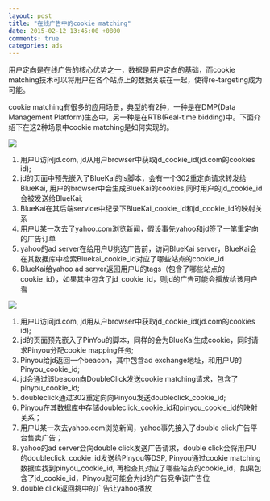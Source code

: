 ```yaml
---
layout: post
title: "在线广告中的cookie matching"
date: 2015-02-12 13:45:00 +0800
comments: true
categories: ads
---
```


用户定向是在线广告的核心优势之一，数据是用户定向的基础，而cookie matching技术可以将用户在各个站点上的数据关联在一起，使得re-targeting成为可能。

cookie matching有很多的应用场景，典型的有2种，一种是在DMP(Data Management Platform)生态中，另一种是在RTB(Real-time bidding)中。下面介绍下在这2种场景中cookie matching是如何实现的。

![](http://dongguo.me/images/personal/ads/cookie_matching_DMP.png)

1. 用户U访问jd.com, jd从用户browser中获取jd_cookie_id(jd.com的cookies id);
2. jd的页面中预先嵌入了BlueKai的js脚本，会有一个302重定向请求转发给BlueKai, 用户的browser中会生成BlueKai的cookies,同时用户的jd_cookie_id会被发送给BlueKai;
3. BlueKai在其后端service中纪录下BlueKai_cookie_id和jd_cookie_id的映射关系
4. 用户U某一次去了yahoo.com浏览新闻，假设事先yahoo和jd签了一笔重定向的广告订单
5. yahoo的ad server在给用户U挑选广告前，访问BlueKai server，BlueKai会在其数据库中检索Bluekai_cookie_id对应了哪些站点的cookie_id
6. BlueKai给yahoo ad server返回用户U的tags（包含了哪些站点的cookie_id），如果其中包含了jd_cookie_id，则jd的广告可能会播放给该用户看



![](http://dongguo.me/images/personal/ads/cookie_matching_RTB.png)

1. 用户U访问jd.com, jd用从户browser中获取jd_cookie_id(jd.com的cookies id);
2. jd的页面预先嵌入了PinYou的脚本，同样的会为BlueKai生成cookie，同时请求Pinyou分配cookie mapping任务;
3. Pinyou给jd返回一个beacon，其中包含ad exchange地址，和用户U的Pinyou_cookie_id;
4. jd会通过该beacon向DoubleClick发送cookie matching请求，包含了pinyou_cookie_id;
5. doubleclick通过302重定向向Pinyou发送doubleclick_cookie_id;
6. Pinyou在其数据库中存储doubleclick_cookie_id和pinyou_cookie_id的映射关系；
7. 用户U某一次去yahoo.com浏览新闻，yahoo事先接入了double click广告平台售卖广告；
8. yahoo的ad server会向double click发送广告请求，double click会将用户U的doubleclick_cookie_id发送给Pinyou等DSP, Pinyou通过cookie matching数据库找到pinyou_cookie_id, 再检查其对应了哪些站点的cookie_id，如果包含了jd_cookie_id，Pinyou就可能会为jd的广告竞争该广告位
9. double click返回挑中的广告让yahoo播放